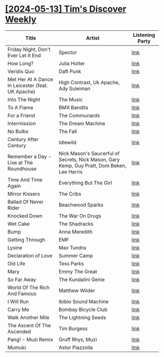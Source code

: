 # [[2024-05-13] Tim's Discover Weekly](https://open.spotify.com/user/62eef773ff17489d88887659a743f038/playlist/2ZPP26DQmJp1doeIVhRdw5)

| Title | Artist | Listening Party |
| --- | --- | --- |
| Friday Night, Don't Ever Let It End | Spector | [link](https://timstwitterlisteningparty.com/pages/replay/feed_1136.html) |
| How Long? | Julia Holter | [link](https://timstwitterlisteningparty.com/pages/replay/feed_359.html) |
| Veridis Quo | Daft Punk | [link]() |
| Met Her At A Dance In Leicester (feat. UK Apache) | High Contrast, Uk Apache, Ady Suleiman | [link](https://timstwitterlisteningparty.com/pages/replay/feed_748.html) |
| Into The Night | The Music | [link](https://timstwitterlisteningparty.com/pages/replay/feed_923.html) |
| To A Flame | BMX Bandits | [link](https://timstwitterlisteningparty.com/pages/replay/feed_217.html) |
| For a Friend | The Communards | [link](https://timstwitterlisteningparty.com/pages/replay/feed_633.html) |
| Intermission | The Dream Machine | [link](https://timstwitterlisteningparty.com/pages/replay/feed_1259.html) |
| No Bulbs | The Fall | [link](https://timstwitterlisteningparty.com/pages/replay/feed_5.html) |
| Century After Century | Idlewild | [link](https://timstwitterlisteningparty.com/pages/replay/feed_515.html) |
| Remember a Day - Live at The Roundhouse | Nick Mason's Saucerful of Secrets, Nick Mason, Gary Kemp, Guy Pratt, Dom Beken, Lee Harris | [link](https://timstwitterlisteningparty.com/pages/replay/feed_489.html) |
| Time And Time Again | Everything But The Girl | [link](https://timstwitterlisteningparty.com/pages/replay/feed_1251.html) |
| Mirror Kissers | The Cribs | [link](https://timstwitterlisteningparty.com/pages/replay/feed_185.html) |
| Ballad Of Never Rider | Beachwood Sparks | [link](https://timstwitterlisteningparty.com/pages/replay/feed_519.html) |
| Knocked Down | The War On Drugs | [link](https://timstwitterlisteningparty.com/pages/replay/feed_951.html) |
| Wet Cake | The Shadracks | [link](https://timstwitterlisteningparty.com/pages/replay/feed_886.html) |
| Bump | Anna Meredith | [link](https://timstwitterlisteningparty.com/pages/replay/feed_192.html) |
| Getting Through | EMF | [link](https://timstwitterlisteningparty.com/pages/replay/feed_636.html) |
| Lysine | Max Tundra | [link](https://timstwitterlisteningparty.com/pages/replay/feed_785.html) |
| Declaration of Love | Summer Camp | [link](https://timstwitterlisteningparty.com/pages/replay/feed_805.html) |
| Old Life | Tess Parks | [link](https://timstwitterlisteningparty.com/pages/replay/feed_1119.html) |
| Mary | Emmy The Great | [link](https://timstwitterlisteningparty.com/pages/replay/feed_536.html) |
| So Far Away | The Kundalini Genie | [link](https://timstwitterlisteningparty.com/pages/replay/feed_1123.html) |
| World Of The Rich And Famous | Matthew Wilder | [link](https://timstwitterlisteningparty.com/pages/replay/feed_462.html) |
| I Will Run | Ibibio Sound Machine | [link](https://timstwitterlisteningparty.com/pages/replay/feed_345.html) |
| Carry Me | Bombay Bicycle Club | [link](https://timstwitterlisteningparty.com/pages/replay/feed_135.html) |
| Walk Another Mile | The Lightning Seeds | [link](https://timstwitterlisteningparty.com/pages/replay/feed_1167.html) |
| The Ascent Of The Ascended | Tim Burgess | [link](https://timstwitterlisteningparty.com/pages/replay/feed_556.html) |
| Pang! - Muzi Remix | Gruff Rhys, Muzi | [link](https://timstwitterlisteningparty.com/pages/replay/feed_257.html) |
| Mumuki | Astor Piazzolla | [link](https://timstwitterlisteningparty.com/pages/replay/feed_406.html) |
